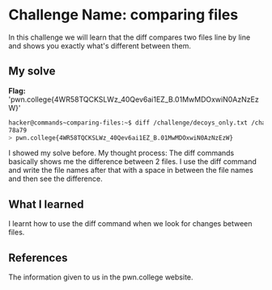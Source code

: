 # Challenge Name: comparing files
In this challenge we will learn that the diff compares two files line by line and shows you exactly what's different between them.
## My solve
**Flag:** 'pwn.college{4WR58TQCKSLWz_40Qev6ai1EZ_B.01MwMDOxwiN0AzNzEzW}'
```bash
hacker@commands~comparing-files:~$ diff /challenge/decoys_only.txt /challenge/decoys_and_real.txt
78a79
> pwn.college{4WR58TQCKSLWz_40Qev6ai1EZ_B.01MwMDOxwiN0AzNzEzW}
```

I showed my solve before.
My thought process: The diff commands basically shows me the difference between 2 files.
I use the diff command and write the file names after that with a space in between the file names and then see the difference.

## What I learned
I learnt how to use the diff command when we look for changes between files.  
## References
The information given to us in the pwn.college website.

